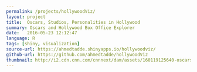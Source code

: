 ```yaml
---
permalink: /projects/hollywoodViz/
layout: project
title:  Oscars, Studios, Personalities in Hollywood
summary: Oscars and Hollywood Box Office Explorer
date:   2016-05-23 12:12:47
language: R
tags: [shiny, visualization]
source-url: https://ahmedtadde.shinyapps.io/hollywoodviz/
github-url: https://github.com/ahmedtadde/hollywoodViz
thumbnail: http://i2.cdn.cnn.com/cnnnext/dam/assets/160119125640-oscars-tease-full-169.jpg
---
```

